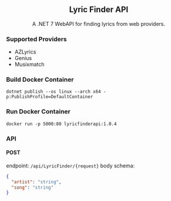 ﻿<h2 align="center">Lyric Finder API</h2>

<p align="center">
A .NET 7 WebAPI for finding lyrics from web providers.
</p>

### Supported Providers
- AZLyrics
- Genius
- Musixmatch

### Build Docker Container

```
dotnet publish --os linux --arch x64 -p:PublishProfile=DefaultContainer
```

### Run Docker Container

```
docker run -p 5000:80 lyricfinderapi:1.0.4
```

### API

#### POST
endpoint: `/api/LyricFinder/{request}`
body schema:
```json
{
  "artist": "string",
  "song": "string"
}
```